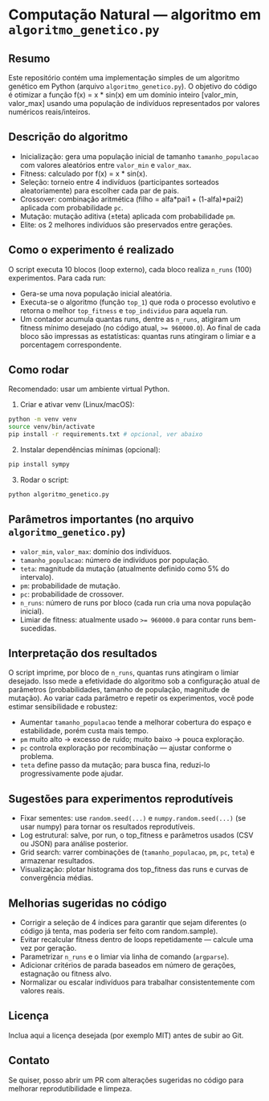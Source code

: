 # Computação Natural — algoritmo em `algoritmo_genetico.py`

Resumo
------
Este repositório contém uma implementação simples de um algoritmo genético em Python (arquivo `algoritmo_genetico.py`). O objetivo do código é otimizar a função f(x) = x * sin(x) em um domínio inteiro [valor_min, valor_max] usando uma população de indivíduos representados por valores numéricos reais/inteiros.

Descrição do algoritmo
----------------------
- Inicialização: gera uma população inicial de tamanho `tamanho_populacao` com valores aleatórios entre `valor_min` e `valor_max`.
- Fitness: calculado por f(x) = x * sin(x).
- Seleção: torneio entre 4 indivíduos (participantes sorteados aleatoriamente) para escolher cada par de pais.
- Crossover: combinação aritmética (filho = alfa*pai1 + (1-alfa)*pai2) aplicada com probabilidade `pc`.
- Mutação: mutação aditiva (±teta) aplicada com probabilidade `pm`.
- Elite: os 2 melhores indivíduos são preservados entre gerações.

Como o experimento é realizado
------------------------------
O script executa 10 blocos (loop externo), cada bloco realiza `n_runs` (100) experimentos. Para cada run:
- Gera-se uma nova população inicial aleatória.
- Executa-se o algoritmo (função `top_1`) que roda o processo evolutivo e retorna o melhor `top_fitness` e `top_individuo` para aquela run.
- Um contador acumula quantas runs, dentre as `n_runs`, atigiram um fitness mínimo desejado (no código atual, `>= 960000.0`).
Ao final de cada bloco são impressas as estatísticas: quantas runs atingiram o limiar e a porcentagem correspondente.

Como rodar
----------
Recomendado: usar um ambiente virtual Python.

1. Criar e ativar venv (Linux/macOS):

```bash
python -m venv venv
source venv/bin/activate
pip install -r requirements.txt # opcional, ver abaixo
```

2. Instalar dependências mínimas (opcional):

```bash
pip install sympy
```

3. Rodar o script:

```bash
python algoritmo_genetico.py
```

Parâmetros importantes (no arquivo `algoritmo_genetico.py`)
----------------------------------------------
- `valor_min`, `valor_max`: domínio dos indivíduos.
- `tamanho_populacao`: número de indivíduos por população.
- `teta`: magnitude da mutação (atualmente definido como 5% do intervalo).
- `pm`: probabilidade de mutação.
- `pc`: probabilidade de crossover.
- `n_runs`: número de runs por bloco (cada run cria uma nova população inicial).
- Limiar de fitness: atualmente usado `>= 960000.0` para contar runs bem-sucedidas.

Interpretação dos resultados
---------------------------
O script imprime, por bloco de `n_runs`, quantas runs atingiram o limiar desejado. Isso mede a efetividade do algoritmo sob a configuração atual de parâmetros (probabilidades, tamanho de população, magnitude de mutação). Ao variar cada parâmetro e repetir os experimentos, você pode estimar sensibilidade e robustez:

- Aumentar `tamanho_populacao` tende a melhorar cobertura do espaço e estabilidade, porém custa mais tempo.
- `pm` muito alto -> excesso de ruído; muito baixo -> pouca exploração.
- `pc` controla exploração por recombinação — ajustar conforme o problema.
- `teta` define passo da mutação; para busca fina, reduzi-lo progressivamente pode ajudar.

Sugestões para experimentos reprodutíveis
-----------------------------------------
- Fixar sementes: use `random.seed(...)` e `numpy.random.seed(...)` (se usar numpy) para tornar os resultados reprodutíveis.
- Log estrutural: salve, por run, o top_fitness e parâmetros usados (CSV ou JSON) para análise posterior.
- Grid search: varrer combinações de (`tamanho_populacao`, `pm`, `pc`, `teta`) e armazenar resultados.
- Visualização: plotar histograma dos top_fitness das runs e curvas de convergência médias.

Melhorias sugeridas no código
-----------------------------
- Corrigir a seleção de 4 índices para garantir que sejam diferentes (o código já tenta, mas poderia ser feito com random.sample).
- Evitar recalcular fitness dentro de loops repetidamente — calcule uma vez por geração.
- Parametrizar `n_runs` e o limiar via linha de comando (`argparse`).
- Adicionar critérios de parada baseados em número de gerações, estagnação ou fitness alvo.
- Normalizar ou escalar indivíduos para trabalhar consistentemente com valores reais.

Licença
-------
Inclua aqui a licença desejada (por exemplo MIT) antes de subir ao Git.

Contato
-------
Se quiser, posso abrir um PR com alterações sugeridas no código para melhorar reprodutibilidade e limpeza.
